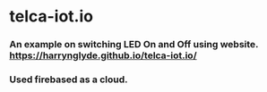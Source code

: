 # telca-iot.io

### An example on switching LED On and Off using website. https://harrynglyde.github.io/telca-iot.io/ 
### Used firebased as a cloud.
